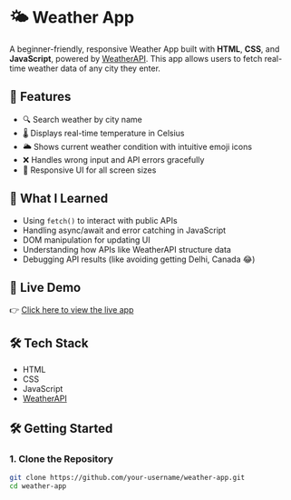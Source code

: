 # 🌤️ Weather App

A beginner-friendly, responsive Weather App built with **HTML**, **CSS**, and **JavaScript**, powered by [WeatherAPI](https://www.weatherapi.com/). This app allows users to fetch real-time weather data of any city they enter.

## 🚀 Features

- 🔍 Search weather by city name  
- 🌡️ Displays real-time temperature in Celsius  
- 🌥️ Shows current weather condition with intuitive emoji icons  
- ❌ Handles wrong input and API errors gracefully  
- 📱 Responsive UI for all screen sizes

## 🧠 What I Learned

- Using `fetch()` to interact with public APIs  
- Handling async/await and error catching in JavaScript  
- DOM manipulation for updating UI  
- Understanding how APIs like WeatherAPI structure data  
- Debugging API results (like avoiding getting Delhi, Canada 😂)

## 🔗 Live Demo

👉 [Click here to view the live app](https://weatherapp-by-rudra.netlify.app)

## 🛠️ Tech Stack

- HTML  
- CSS  
- JavaScript  
- [WeatherAPI](https://www.weatherapi.com/)

## 🛠️ Getting Started

### 1. Clone the Repository
```bash
git clone https://github.com/your-username/weather-app.git
cd weather-app


